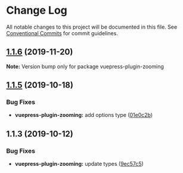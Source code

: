 # Change Log

All notable changes to this project will be documented in this file.
See [Conventional Commits](https://conventionalcommits.org) for commit guidelines.

## [1.1.6](https://github.com/vuepress/vuepress-community/compare/vuepress-plugin-zooming@1.1.5...vuepress-plugin-zooming@1.1.6) (2019-11-20)

**Note:** Version bump only for package vuepress-plugin-zooming

## [1.1.5](https://github.com/vuepress/vuepress-community/compare/vuepress-plugin-zooming@1.1.3...vuepress-plugin-zooming@1.1.5) (2019-10-18)

### Bug Fixes

- **vuepress-plugin-zooming:** add options type ([01e0c2b](https://github.com/vuepress/vuepress-community/commit/01e0c2bcfffe8f0832611df3f154868fa1655611))

## 1.1.3 (2019-10-12)

### Bug Fixes

- **vuepress-plugin-zooming:** update types ([9ec57c5](https://github.com/vuepress/vuepress-community/commit/9ec57c5))
